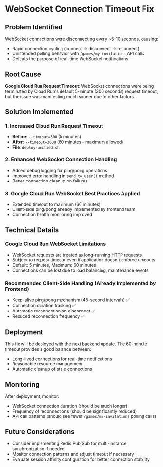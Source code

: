 # WebSocket Connection Timeout Fix

## Problem Identified
WebSocket connections were disconnecting every ~5-10 seconds, causing:
- Rapid connection cycling (connect → disconnect → reconnect)
- Unintended polling behavior with `/games/my-invitations` API calls
- Defeats the purpose of real-time WebSocket notifications

## Root Cause
**Google Cloud Run Request Timeout**: WebSocket connections were being terminated by Cloud Run's default 5-minute (300 seconds) request timeout, but the issue was manifesting much sooner due to other factors.

## Solution Implemented

### 1. Increased Cloud Run Request Timeout
- **Before**: `--timeout=300` (5 minutes)
- **After**: `--timeout=3600` (60 minutes - maximum allowed)
- **File**: `deploy-unified.sh`

### 2. Enhanced WebSocket Connection Handling
- Added debug logging for ping/pong operations
- Improved error handling in `send_to_user()` method
- Better connection cleanup on failures

### 3. Google Cloud Run WebSocket Best Practices Applied
- Extended timeout to maximum (60 minutes)
- Client-side ping/pong already implemented by frontend team
- Connection health monitoring improved

## Technical Details

### Google Cloud Run WebSocket Limitations
- WebSocket requests are treated as long-running HTTP requests
- Subject to request timeout even if application doesn't enforce timeouts
- Default: 5 minutes, Maximum: 60 minutes
- Connections can be lost due to load balancing, maintenance events

### Recommended Client-Side Handling (Already Implemented by Frontend)
- Keep-alive ping/pong mechanism (45-second intervals) ✅
- Connection duration tracking ✅
- Automatic reconnection on disconnect ✅
- Reduced reconnection frequency ✅

## Deployment
This fix will be deployed with the next backend update. The 60-minute timeout provides a good balance between:
- Long-lived connections for real-time notifications
- Reasonable resource management
- Automatic cleanup of stale connections

## Monitoring
After deployment, monitor:
- WebSocket connection duration (should be much longer)
- Frequency of reconnections (should be significantly reduced)
- API call patterns (should see fewer `/games/my-invitations` polling calls)

## Future Considerations
- Consider implementing Redis Pub/Sub for multi-instance synchronization if needed
- Monitor connection patterns and adjust timeout if necessary
- Evaluate session affinity configuration for better connection stability 